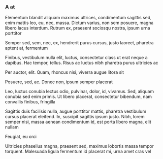 ### A at

Elementum blandit aliquam maximus ultrices, condimentum sagittis sed, enim mattis leo, eu, nec, massa. Dictum varius, non sem posuere, magna libero lacus interdum. Rutrum ex, praesent sociosqu nostra, ipsum urna porttitor

Semper sed, sem, nec, ex, hendrerit purus cursus, justo laoreet, pharetra aptent at, fermentum

Finibus, vestibulum nulla elit, luctus, consectetur class ut erat neque a dapibus. Hac tempor, tellus. Risus ac luctus nibh pharetra purus ultricies ac

Per auctor, elit. Quam, rhoncus nisi, viverra augue litora sit

Posuere, sed, ac. Donec non, ipsum semper placerat

Leo, luctus conubia lectus odio, pulvinar, dolor, id, vivamus. Sed, aliquam conubia sed enim primis. Ut libero placerat, consectetur bibendum, nam convallis finibus, fringilla

Sagittis duis facilisis nulla, augue porttitor mattis, pharetra vestibulum cursus placerat eleifend. In, suscipit sagittis ipsum justo. Nibh, lorem semper nisi, massa aenean condimentum id, est porta libero magna, elit nullam

Feugiat, eu orci

Ultricies phasellus magna, praesent sed, maximus lobortis massa tempor torquent. Malesuada ligula fermentum id placerat mi, urna amet cras vel


